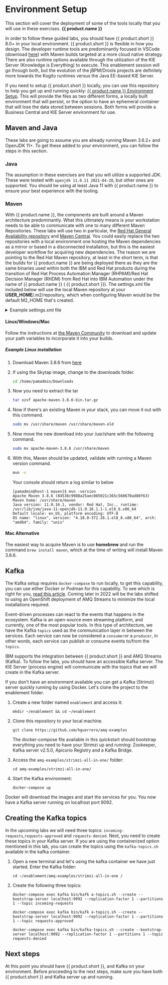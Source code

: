 # Environment Setup

This section will cover the deployment of some of the tools locally that you will use in these exercises.
**{{ product.name }}**

In order to follow these guided labs, you should have {{ product.short }} 8.0+ in your local environment. {{ product.short }} is flexible in how you design. The developer runtime tools are predominantly focused in VSCode (download [here](https://code.visualstudio.com)) with Maven builds targeted at a more cloud native strategy. There are also runtime options available through the utilization of the KIE Server (Knowledge is Everything) to execute. This enablement session will go through both, but the evolution of the jBPM/Drools projects are definitely more towards the Kogito runtimes versus the Java EE-based KIE Server.

If you need to setup {{ product.short }} locally, you can use this repository to help you get up and running quickly: [{{ product.name }} Environment Setup](https://github.com/timwuthenow/ibamoe-setup). This will provide the files as two different forms, a locally built environment that will persist, or the option to have an ephemeral container that will lose the data stored between sessions. Both forms will provide a Business Central and KIE Server environment for use.

## Maven and Java

These labs are going to assume you are already running Maven 3.6.2+ and OpenJDK 11+. To get these added to your environment, you can follow the steps in this section.

### Java

The assumption in these exercises are that you will utilize a supported JDK. These were tested with `openjdk 11.0.11 2021-04-20`, but other ones are supported. You should be using at least Java 11 with {{ product.name }} to ensure your best experience with the tooling.
### Maven

With {{ product.name }}, the components are built around a Maven architecture predominantly. What this ultimately means is your workstation needs to be able to communicate with one to many different Maven Repositories. These labs will use two in particular, the [Red Hat General Availability repository](https://maven.repository.redhat.com/ga/) and [Maven Central](https://repo1.maven.org/maven2/). You could easily replace the two repositories with a local environment one hosting the Maven dependencies as a mirror or based in a disconnected installation, but this is the easiest developer workflow for acquiring new dependencies. The reason we are pointing to the Red Hat Maven repository, at least in the short term, is that the builds for {{ product.name }} are being deployed there as they are the same binaries used within both the IBM and Red Hat products during the transition of Red Hat Process Automation Manager (RHPAM)/Red Hat Decision Manager (RHDM) from Red Hat into IBM Automation under the name of {{ product.name }} ( {{ product.short }}). The settings.xml file included below will use the local Maven repository at your **USER_HOME**/.m2/repository, which when configuring Maven would be the default M2_HOME that's created.

<details><summary>Example settings.xml file</summary><blockquote>

~~~xml
<?xml version="1.0" encoding="UTF-8"?>
<settings xmlns="http://maven.apache.org/SETTINGS/1.0.0"
  xmlns:xsi="http://www.w3.org/2001/XMLSchema-instance" xsi:schemaLocation="http://maven.apache.org/SETTINGS/1.0.0 http://maven.apache.org/xsd/settings-1.0.0.xsd">
  <localRepository>${user.home}/.m2/repository</localRepository>
  <interactiveMode>true</interactiveMode>
  <usePluginRegistry>false</usePluginRegistry>
  <offline>false</offline>
  <profiles>
    <!-- Profile with online repositories required by IBAMOE -->
    <profile>
      <id>brms-bpms-online-profile</id>
      <repositories>
        <repository>
        <!-- Red Hat Maven Repository-->
          <id>jboss-ga-repository</id>
          <url>https://maven.repository.redhat.com/ga/</url>
          <releases>
            <enabled>true</enabled>
          </releases>
          <snapshots>
            <enabled>false</enabled>
          </snapshots>
        </repository>
      </repositories>
      <pluginRepositories>
        <pluginRepository>
          <id>jboss-ga-plugin-repository</id>
          <url>https://maven.repository.redhat.com/ga/</url>
          <releases>
            <enabled>true</enabled>
          </releases>
          <snapshots>
            <enabled>true</enabled>
          </snapshots>
        </pluginRepository>
      </pluginRepositories>
    </profile>
    <profile>
      <id>maven-https</id>
      <activation>
        <activeByDefault>true</activeByDefault>
      </activation>
      <repositories>
        <repository>
        <!--Maven Central Repository-->
          <id>central</id>
          <url>https://repo1.maven.org/maven2</url>
          <snapshots>
            <enabled>true</enabled>
          </snapshots>
        </repository>
      </repositories>
      <pluginRepositories>
        <pluginRepository>
          <id>central</id>
          <url>https://repo1.maven.org/maven2</url>
          <snapshots>
            <enabled>false</enabled>
          </snapshots>
        </pluginRepository>
      </pluginRepositories>
    </profile>
  </profiles>
  <activeProfiles>
    <!-- Activation of the BRMS/BPMS profile -->
    <activeProfile>brms-bpms-online-profile</activeProfile>
    <activeProfile>maven-https</activeProfile>
  </activeProfiles>
</settings>
~~~

</details>

#### Linux/Windows/Mac

Follow the instructions at [the Maven Community](https://maven.apache.org/install.html) to download and update your path variables to incorporate it into your builds.

##### Example Linux installation

1. Download Maven 3.8.6 from [here](https://dlcdn.apache.org/maven/maven-3/3.8.6/binaries/apache-maven-3.8.6-bin.tar.gz)
1. If using the Skytap image, change to the downloads folder.

    ~~~bash
    cd /home/pamadmin/Downloads
    ~~~

1. Now you need to extract the tar

    ~~~bash
    tar xzvf apache-maven-3.8.6-bin.tar.gz
    ~~~

1. Now if there's an existing Maven in your stack, you can move it out with this command.

    ~~~bash
    sudo mv /usr/share/maven /usr/share/maven-old
    ~~~

1. Now move the new download into your /usr/share with the following command.

    ~~~bash
    sudo mv apache-maven-3.8.6 /usr/share/maven
    ~~~

1. With this, Maven should be updated, validate with running a Maven version command.

    ~~~bash
    mvn -v
    ~~~
    
    Your console should return a log similar to below

    ~~~console
    [pamadmin@host-1 maven]$ mvn -version
    Apache Maven 3.8.6 (84538c9988a25aec085021c365c560670ad80f63)
    Maven home: /usr/share/maven
    Java version: 11.0.16.1, vendor: Red Hat, Inc., runtime: /usr/lib/jvm/java-11-openjdk-11.0.16.1.1-1.el8_6.x86_64
    Default locale: en_US, platform encoding: UTF-8
    OS name: "linux", version: "4.18.0-372.26.1.el8_6.x86_64", arch: "amd64", family: "unix"
    ~~~

#### Mac Alternative

The easiest way to acquire Maven is to use **homebrew** and run the command `brew install maven`, which at the time of writing will install Maven 3.8.6.

## Kafka

The Kafka setup requires `docker-compose` to run locally, to get this capability, you can use either Docker or Podman for this capability. To see which is right for you, [read this article](https://www.redhat.com/sysadmin/podman-compose-docker-compose). Coming later in 2022 will be the labs shifted to using an OpenShift deployment of AMQ Streams to minimize the local installations required.

Event-driven processes can react to the events that happens in the ecosystem. Kafka is an open-source even streaming platform, and currently, one of the most popular tools. In this type of architecture, we have the Kafka `topics` used as the communication layer in between the services. Each service can now be considered a `consumer`or a `producer`, in other words, each service can publish or consume events to/from the `topics`.

IBM supports the integration between {{ product.short }} and AMQ Streams (Kafka). To follow the labs, you should have an accessible Kafka server. The KIE Server (process engine) will communicate with the topics that we will create in the Kafka server.

If you don't have an environment available you can get a Kafka (Strimzi) server quickly running by using Docker. Let's clone the project to the enablement folder.

1. Create a new folder named `enablement` and access it:

    ~~~shell
    mkdir ~/enablement && cd ~/enablement
    ~~~

1. Clone this repository to your local machine.

    ~~~shell
    git clone https://github.com/hguerrero/amq-examples
    ~~~

    The docker-compose file available in this quickstart should bootstrap everything you need to have your Strimzi up and running: Zookeeper, Kafka server v2.5.0, Apicurio Registry and a Kafka Bridge.

1. Access the `amq-examples/strimzi-all-in-one/` folder:

    ~~~shell
    cd amq-examples/strimzi-all-in-one/
    ~~~

1. Start the Kafka environment:

    ~~~shell
    docker-compose up 
    ~~~

Docker will download the images and start the services for you. You now have a Kafka server running on localhost port 9092. 

## Creating the Kafka topics

In the upcoming labs we will need three topics: `incoming-requests`,`requests-approved` and `requests-denied`. Next, you need to create these topics in your Kafka server. If you are using the containerized option mentioned in this lab, you can create the topics using the `kafka-topics.sh` available in the kafka container.  

1. Open a new terminal and let's using the kafka container we have just started. Enter the Kafka folder:

    ~~~shell
    cd ~/enablement/amq-examples/strimzi-all-in-one /
    ~~~
 
1. Create the following three topics:
 
    ~~~shell
    docker-compose exec kafka bin/kafk a-topics.sh --create --bootstrap-server localhost:9092 --replication-factor 1 --partitions 1 --topic incoming-requests
 
    docker-compose exec kafka bin/kafk a-topics.sh --create --bootstrap-server localhost:9092 --replication-factor 1 --partitions 1 --topic requests-approved
 
    docker-compose exec kafka bin/kafka-topics.sh --create --bootstrap-server localhost:9092 --replication-factor 1 --partitions 1 --topic requests-denied
    ~~~

## Next steps

At this point you should have {{ product.short }}, and Kafka on your environment. Before proceeding to the next steps, make sure you have both {{ product.short }} and Kafka server up and running.

